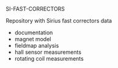 SI-FAST-CORRECTORS

Repository with Sirius fast correctors data

- documentation
- magnet model
- fieldmap analysis
- hall sensor measurements
- rotating coil measurements
